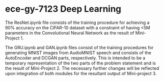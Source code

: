 # ece-gy-7123 Deep Learning

The ResNet.ipynb file consists of the training procedure for achieving a 90% accuracy on the CIFAR-10 dataset with a constraint of having <5M parameters in the Convolutional Neural Network as the result of Mini-Project 1.

The GRU.ipynb and GAN.ipynb files consist of the training procedures for generating MNIST images from AudioMNIST speech and consists of the AutoEncoder and DCGAN parts, respectively. This is intended to be a temporary representation of the two parts of the problem statement and is the result of Mini-Project 2. The necessary further changes will be reflected upon integration of both modules for the resultant output of Mini-project 3.
